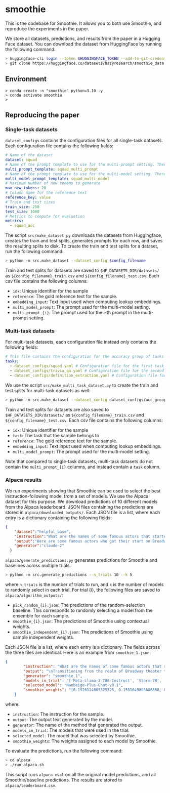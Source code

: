 # smoothie

This is the codebase for Smoothie. It allows you to both use Smoothie, and reproduce the experiments in the paper. 

We store all datasets, predictions, and results from the paper in a Hugging Face dataset. You can download the dataset from HuggingFace by running the following command:

```bash
> huggingface-cli login --token $HUGGINGFACE_TOKEN --add-to-git-credential
> git clone https://huggingface.co/datasets/hazyresearch/smoothie_data
```

## Environment

```
> conda create -n "smoothie" python=3.10 -y
> conda activate smoothie
> 
```

## Reproducing the paper

### Single-task datasets
`dataset_configs` contains the configuration files for all single-task datasets. Each configuration file contains the following fields:

```yaml 
# Name of the dataset
dataset: squad
# Name of the prompt template to use for the multi-prompt setting. There should be a file called squad_multi_prompt.json in prompt_templates. It should contain a list of f-strings.
multi_prompt_template: squad_multi_prompt
# Name of the prompt template to use for the multi-model setting. There should be a file called squad_multi_model.txt in prompt_templates. It should contain a single f-string.
multi_model_prompt_template: squad_multi_model
# Maximum number of new tokens to generate
max_new_tokens: 20
# Column name for the reference text
reference_key: value
# Train and test sizes
train_size: 250
test_size: 1000
# Metrics to compute for evaluation
metrics:
  - squad_acc
```

The script `src/make_dataset.py` downloads the datasets from Huggingface, creates the train and test splits, generates prompts for each row, and saves the resulting splits to disk. To create the train and test splits for a dataset, run the following command:

```bash
> python -m src.make_dataset --dataset_config $config_filename
```

Train and test splits for datasets are saved to `$HF_DATASETS_DIR/datasets/` as `${config_filename}_train.csv` and `${config_filename}_test.csv`. Each csv file contains the following columns:
- `idx`: Unique identifier for the sample
- `reference`: The gold reference text for the sample.
- `embedding_input`: Text input used when computing lookup embeddings.
- `multi_model_prompt`: The prompt used for the multi-model setting.
- `multi_prompt_{i}`: The prompt used for the i-th prompt in the multi-prompt setting.

### Multi-task datasets

For multi-task datasets, each configuration file instead only contains the following fields:

```yaml
# This file contains the configuration for the accuracy group of tasks
tasks:
  - dataset_configs/squad.yaml # Configuration file for the first task
  - dataset_configs/trivia_qa.yaml # Configuration file for the second task
  - dataset_configs/definition_extraction.yaml # Configuration file for the third task
```

We use the script `src/make_multi_task_dataset.py` to create the train and test splits for multi-task datasets as well:

```bash
> python -m src.make_dataset --dataset_config dataset_configs/acc_group.yaml
```

Train and test splits for datasets are also saved to `$HF_DATASETS_DIR/datasets/` as `${config_filename}_train.csv` and `${config_filename}_test.csv`. Each csv file contains the following columns:
- `idx`: Unique identifier for the sample
- `task`: The task that the sample belongs to
- `reference`: The gold reference text for the sample.
- `embedding_input`: Text input used when computing lookup embeddings.
- `multi_model_prompt`: The prompt used for the multi-model setting.

Note that compared to single-task datasets, multi-task datasets do not contain the `multi_prompt_{i}` columns, and instead contain a `task` column.

### Alpaca results

We run experiments showing that Smoothie can be used to select the best instruction-following model from a set of models. We use the Alpaca dataset for this purpose. We download predictions of 10 different models from the Alpaca leaderboard. JSON files containing the predictions are stored in `alpaca/downloaded_outputs/`. Each JSON file is a list, where each entry is a dictionary containing the following fields:

```json
{
    "dataset":"helpful_base",
    "instruction":"What are the names of some famous actors that started their careers on Broadway?",
    "output":"Here are some famous actors who got their start on Broadway:\n\n- Hugh Jackman - He made his Broadway debut as Gaston in Beauty and the Beast in 1994. He went on to star in shows like The Boy From Oz and The Music Man.\n\n- Neil Patrick Harris - He starred in musicals like Rent and Cabaret early in his career in the late 1990s before becoming known for TV shows like Doogie Howser M.D. and How I Met Your Mother.\n\n- Audra McDonald - She has won a record 6 Tony Awards for shows like Carousel, Master Class, and Lady Day at Emerson's Bar & Grill. She's also been on TV shows like Private Practice. \n\n- Kristin Chenoweth - She made her Broadway debut in 1997's Steel Pier and is known for roles in Wicked and You're a Good Man, Charlie Brown. She later starred in TV shows like Pushing Daisies and Glee.\n\n- Jesse Tyler Ferguson - Before his role on Modern Family, he performed in Broadway shows like On the Town and The 25th Annual Putnam County Spelling Bee in the mid-2000s.\n\n- Cynthia Erivo - She broke out as Celie in the Broadway revival of The Color Purple. She went on to win a Tony and star in movies like Harriet.\n\n- Sutton Foster - She headlined shows like Thoroughly Modern Millie, Anything Goes, and Violet before becoming known for her TV work on Bunheads and Younger.",
    "generator":"claude-2"
  }
```

`alpaca/generate_predictions.py` generates predictions for Smoothie and baselines across multiple trials. 

```bash
> python -m src.generate_predictions --n_trials 10 --k 5
```
where `n_trials` is the number of trials to run, and `k` is the number of models to randomly select in each trial. For trial {i}, the following files are saved to `alpaca/algorithm_outputs/`:

- `pick_random_{i}.json`: The predictions of the random-selection baseline. This corresponds to randomly selecting a model from the ensemble for each sample.
- `smoothie_{i}.json`: The predictions of Smoothie using contextual weights.
- `smoothie_independent_{i}.json`: The predictions of Smoothie using sample independent weights.

Each JSON file is a list, where each entry is a dictionary. The fields across the three files are identical. Here is an example from `smoothie_1.json`:

```json
{
        "instruction": "What are the names of some famous actors that started their careers on Broadway?",
        "output": "\nTransitioning from the realm of Broadway theater to the bright lights of Hollywood is a dream for many stage actors. This transition not only marks a change in performance venue but often signifies a leap towards greater fame and a broader audience reach. Several renowned actors began their careers on Broadway before capturing the hearts of movie and television audiences worldwide. Here are some notable names:\n\n1. **Robert Redford** - Known for his leading roles in films like \"Butch Cassidy and the Sundance Kid\" and \"The Sting,\" Redford started his career on Broadway, winning his first Tony Award for his performance in \"Out of Our League\" in 1962.\n\n2. **Meryl Streep** - Often regarded as the greatest actress of her generation, Streep's Broadway debut was in the 1971 production of \"The Play What I Wrote.\" She has since garnered three Tony Awards for her work on Broadway.\n\n3. **Al Pacino** - A method actor known for his intense performances, Pacino made his Broadway debut in 1967 with \"Does a Tiger Wear a Necktie?\" His film career took off with \"The Godfather\" series.\n\n4. **Dustin Hoffman** - Hoffman's Broadway debut was in the 1960 play \"Eh?\" by Samuel Beckett. He later became famous for films such as \"Rain Man\" and \"All the President's Men.\"\n\n5. **Jennifer Lawrence** - While primarily recognized for her roles in films like \"The Hunger Games\" series and \"Silver Linings Playbook,\" Lawrence began her career on Broadway, notably appearing in \"Time Stands Still\" in 2010.\n\n6. **Liam Neeson** - Known for action roles in films like \"Taken\" and \"Star Wars,\" Neeson started his career in theater and made his Broadway debut in 1983 with \"Anthony and Cleopatra.\"\n\n7. **Hugh Jackman** - Before becoming globally recognized as Wolverine in the X-Men series, Jackman won a Tony Award for his role in the 2004 Broadway musical \"The Boy from Oz.\"\n\n8. **Scarlett Johansson** - While primarily known for her roles in Marvel films as Black Widow, Johansson has also performed on Broadway, notably in \"A View from the Bridge\" in 2010.\n\nThese actors' transitions from Broadway to Hollywood highlight the versatility and depth of talent that theater can nurture, setting a foundation for their successful careers in film and television.\n",
        "generator": "smoothie_1", 
        "models_in_trial": "['Meta-Llama-3-70B-Instruct', 'Storm-7B', 'FsfairX-Zephyr-Chat-v0.1', 'yi-large-preview', 'Nanbeige-Plus-Chat-v0.1']",
        "selected_model": "Nanbeige-Plus-Chat-v0.1",
        "smoothie_weights": "[0.1926124005325325, 0.1591649898806868, 0.14405633409506835, 0.21382343940368917, 0.29034283608802314]"
    }
```
where:
- `instruction`: The instruction for the sample.
- `output`: The output text generated by the model.
- `generator`: The name of the method that generated the output.
- `models_in_trial`: The models that were used in the trial.
- `selected_model`: The model that was selected by Smoothie.
- `smoothie_weights`: The weights assigned to each model by Smoothie.

To evaluate the predictions, run the following command:

```bash
> cd alpaca
> ./run_alpaca.sh
```

This script runs `alpaca_eval` on all the original model predictions, and all Smoothie/baseline predictions. The results are stored to `alpaca/leaderboard.csv`.
